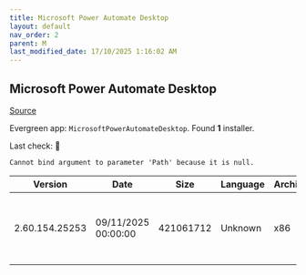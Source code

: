 ```yaml
---
title: Microsoft Power Automate Desktop
layout: default
nav_order: 2
parent: M
last_modified_date: 17/10/2025 1:16:02 AM
---
```


## Microsoft Power Automate Desktop

[Source](https://learn.microsoft.com/en-us/power-automate/desktop-flows/install)

Evergreen app: `MicrosoftPowerAutomateDesktop`. Found **1** installer.

Last check: 🔴
```
Cannot bind argument to parameter 'Path' because it is null.
```

| Version        | Date                | Size      | Language | Architecture | Type | URI                                                                                                                                                                                                                              |
| -------------- | ------------------- | --------- | -------- | ------------ | ---- | -------------------------------------------------------------------------------------------------------------------------------------------------------------------------------------------------------------------------------- |
| 2.60.154.25253 | 09/11/2025 00:00:00 | 421061712 | Unknown  | x86          | exe  | [https://download.microsoft.com/download/a5756d0e-a204-42b3-8b49-f677e26ebca0/Setup.Microsoft.PowerAutomate.exe](https://download.microsoft.com/download/a5756d0e-a204-42b3-8b49-f677e26ebca0/Setup.Microsoft.PowerAutomate.exe) |
